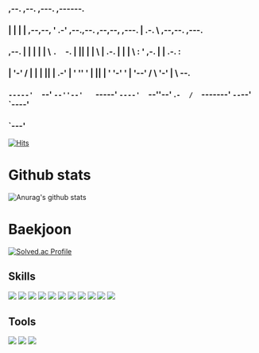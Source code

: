 ###      ,--. ,--.             ,---.                             ,------.                    
###      |  | |  | ,--,--,    '   .-'  ,--.,--. ,--,--,   ,---.  |  .-.  \   ,--,--.  ,---.  
### ,--. |  | |  | |      \   `.  `-.  |  ||  | |      \ | .-. | |  |  \  : ' ,-.  | | .-. : 
### |  '-'  / |  | |  ||  |   .-'    | '  ''  ' |  ||  | ' '-' ' |  '--'  / \ '-'  | \   --. 
###  `-----'  `--' `--''--'   `-----'   `----'  `--''--' .`-  /  `-------'   `--`--'  `----' 
###                                                     `---'      


[![Hits](https://hits.seeyoufarm.com/api/count/incr/badge.svg?url=https%3A%2F%2Fgithub.com%2Fjin-sungdae%2Fhit-counter&count_bg=%2379C83D&title_bg=%23555555&icon=&icon_color=%23E7E7E7&title=hits&edge_flat=false)](https://hits.seeyoufarm.com)      


# Github stats
![Anurag's github stats](https://github-readme-stats.vercel.app/api?username=jin-sungdae)


# Baekjoon
[![Solved.ac Profile](http://mazassumnida.wtf/api/generate_badge?boj=sjin)](https://solved.ac/sjin)

## Skills

<img src="https://img.shields.io/badge/Java-007396?style=flat-square&logo=Java&logoColor=white"/> <img src="https://img.shields.io/badge/C-26689A?style=flat-square&logo=C&logoColor=white"/> <img src="https://img.shields.io/badge/C++-40AEF0?style=flat-square&logo=C%2B%2B&Color=white"/> <img src="https://img.shields.io/badge/shell-FFD500?style=flat-square&logo=Shell&logoColor=white"/> <img src="https://img.shields.io/badge/Linux-E6526F?style=flat-squar&logoColor=white"/> <img src="https://img.shields.io/badge/Spring-6DB33F?style=flat-square&logo=Spring&logoColor=white"/> <img src="https://img.shields.io/badge/Spring Boot-6DB33F?style=flat-square&logo=Spring Boot&logoColor=white"/> <img src="https://img.shields.io/badge/Spring Security-6DB33F?style=flat-square&logo=Spring Security&logoColor=white"/> <img src="https://img.shields.io/badge/MySQL-4479A1?style=flat-square&logo=MySQL&logoColor=white"/> <img src="https://img.shields.io/badge/AWS-232F3E?style=flat-square&logo=Amazon AWS&logoColor=white"/> <img src="https://img.shields.io/badge/Docker-2496ED?style=flat-square&logo=Docker&logoColor=white"/>

## Tools
<img src="https://img.shields.io/badge/Intellij-000000?style=flat-square&logo=Intellij IDEA&logoColor=white"/>  <img src="https://img.shields.io/badge/Visual Studio Code-007ACC?style=flat-square&logo=Visual Studio Code&logoColor=white"/> <img src="https://img.shields.io/badge/GitHub-181717?style=flat-square&logo=GitHub&logoColor=white"/>


